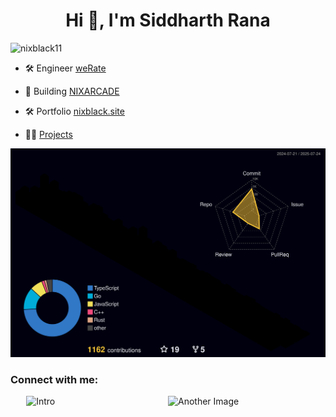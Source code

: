 <h1 align="center">Hi 👋, I'm Siddharth Rana</h1>
<p align="left"> <img src="https://komarev.com/ghpvc/?username=nixblack11&label=Profile%20views&color=0e75b6&style=flat" alt="nixblack11" /> </p>

- 🛠️ Engineer [weRate](https://werate.io)

- 🚀 Building [NIXARCADE](https://nixarcade.fun/)

- 🛠️ Portfolio [nixblack.site](https://nixblack.site)

- 👨‍💻 [Projects](https://github.com/NIXBLACK11/NIXBLACK11/blob/main/projects.md)

![](./profile-3d-contrib/profile-night-rainbow.svg)

<h3 align="left">Connect with me:</h3>

<div style="display: flex; justify-content: center; align-items: center;">
    <img src="https://github-readme-stats.vercel.app/api?username=NIXBLACK11&show_icons=true" alt="Intro" width="45%" height="200px"/>
    <img src="https://github-readme-streak-stats.herokuapp.com/?user=nixblack11" alt="Another Image" width="45%" height="200px"/>
</div>

